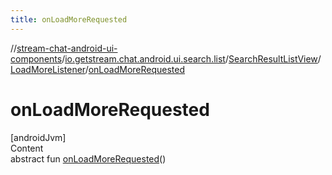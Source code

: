 ```yaml
---
title: onLoadMoreRequested
---
```

//[stream-chat-android-ui-components](../../../../index.md)/[io.getstream.chat.android.ui.search.list](../../index.md)/[SearchResultListView](../index.md)/[LoadMoreListener](index.md)/[onLoadMoreRequested](onLoadMoreRequested.md)



# onLoadMoreRequested  
[androidJvm]  
Content  
abstract fun [onLoadMoreRequested](onLoadMoreRequested.md)()  



